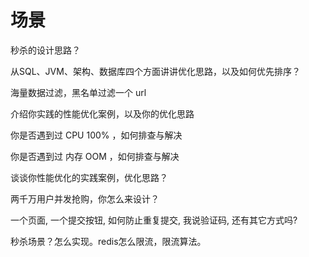 # 场景

秒杀的设计思路？

从SQL、JVM、架构、数据库四个方面讲讲优化思路，以及如何优先排序？

海量数据过滤，黑名单过滤一个 url

介绍你实践的性能优化案例，以及你的优化思路

你是否遇到过 CPU 100% ，如何排查与解决

你是否遇到过 内存 OOM ，如何排查与解决

谈谈你性能优化的实践案例，优化思路？

两千万用户并发抢购，你怎么来设计？

一个页面, 一个提交按钮, 如何防止重复提交, 我说验证码, 还有其它方式吗?

秒杀场景？怎么实现。redis怎么限流，限流算法。





